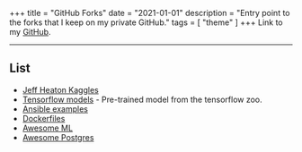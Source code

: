 +++
title = "GitHub Forks"
date = "2021-01-01"
description = "Entry point to the forks that I keep on my private GitHub."
tags = [
  "theme"
]
+++
Link to my [GitHub](https://github.com/Yann21).

---

## List
* [Jeff Heaton Kaggles](https://github.com/Yann21/jh-kaggle-util)
* [Tensorflow models](https://github.com/Yann21/models) - Pre-trained model from the tensorflow zoo.
* [Ansible examples](https://github.com/Yann21/ansible-examples)
* [Dockerfiles](https://github.com/Yann21/dockerfiles)
* [Awesome ML](https://github.com/josephmisiti/awesome-machine-learning#python-kaggle-competition-source-code)
* [Awesome Postgres](https://github.com/dhamaniasad/awesome-postgres)
